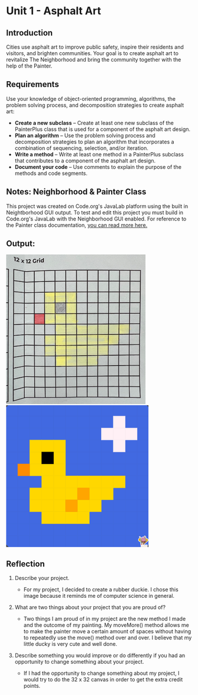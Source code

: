 # Unit 1 - Asphalt Art

## Introduction

Cities use asphalt art to improve public safety, inspire their residents and visitors, and brighten communities. Your goal is to create asphalt art to revitalize The Neighborhood and bring the community together with the help of the Painter.

## Requirements

Use your knowledge of object-oriented programming, algorithms, the problem solving process, and decomposition strategies to create asphalt art:
- **Create a new subclass** – Create at least one new subclass of the PainterPlus class that is used for a component of the asphalt art design.
- **Plan an algorithm** – Use the problem solving process and decomposition strategies to plan an algorithm that incorporates a combination of sequencing, selection, and/or iteration.
- **Write a method** – Write at least one method in a PainterPlus subclass that contributes to a component of the asphalt art design.
- **Document your code** – Use comments to explain the purpose of the methods and code segments.

## Notes: Neighborhood & Painter Class

This project was created on Code.org's JavaLab platform using the built in Neightborhood GUI output. To test and edit this project you must build in Code.org's JavaLab with the Neighborhood GUI enabled. For reference to the Painter class documentation, [you can read more here.](https://studio.code.org/docs/ide/javalab/classes/Painter)

## Output:

<img src="Screenshot 2024-09-13 9.27.59 AM.png" alt="Draft image:pixal art duck on paper">

<img src="Screenshot 2024-09-13 9.26.38 AM.png" alt="Final image:pixal art duck">

## Reflection

1. Describe your project.

   - For my project, I decided to create a rubber duckie. I chose this image because it reminds me of computer science in general.

2. What are two things about your project that you are proud of?

   - Two things I am proud of in my project are the new method I made and the outcome of my painting. My moveMore() method allows me to make the painter move a certain amount of spaces without having to repeatedly use the move() method over and over. I believe that my little ducky is very cute and well done.

3. Describe something you would improve or do differently if you had an opportunity to change something about your project.

   - If I had the opportunity to change something about my project, I would try to do the 32 x 32 canvas in order to get the extra credit points.